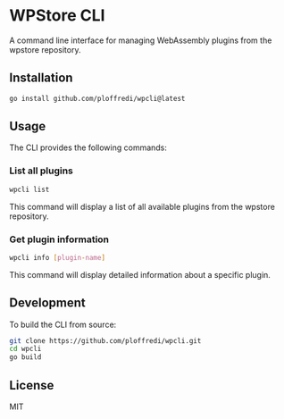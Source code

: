 # WPStore CLI

A command line interface for managing WebAssembly plugins from the wpstore repository.

## Installation

```bash
go install github.com/ploffredi/wpcli@latest
```

## Usage

The CLI provides the following commands:

### List all plugins

```bash
wpcli list
```

This command will display a list of all available plugins from the wpstore repository.

### Get plugin information

```bash
wpcli info [plugin-name]
```

This command will display detailed information about a specific plugin.

## Development

To build the CLI from source:

```bash
git clone https://github.com/ploffredi/wpcli.git
cd wpcli
go build
```

## License

MIT
